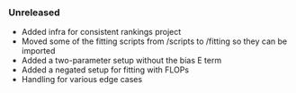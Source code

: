 ### Unreleased

- Added infra for consistent rankings project
- Moved some of the fitting scripts from /scripts to /fitting so they can be imported
- Added a two-parameter setup without the bias E term
- Added a negated setup for fitting with FLOPs
- Handling for various edge cases